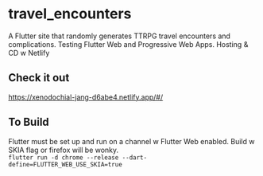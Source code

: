 # travel_encounters

A Flutter site that randomly generates TTRPG travel encounters and complications.
Testing Flutter Web and Progressive Web Apps.
Hosting & CD w Netlify

## Check it out
https://xenodochial-jang-d6abe4.netlify.app/#/

## To Build
Flutter must be set up and run on a channel w Flutter Web enabled.
Build w SKIA flag or firefox will be wonky.  
`flutter run -d chrome --release --dart-define=FLUTTER_WEB_USE_SKIA=true`
